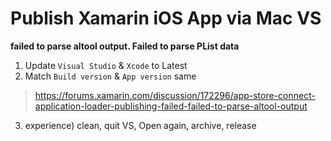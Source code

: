 # Publish Xamarin iOS App via Mac VS

**failed to parse altool output. Failed to parse PList data**
1. Update `Visual Studio` & `Xcode` to Latest
2. Match `Build version` & `App version` same
> https://forums.xamarin.com/discussion/172296/app-store-connect-application-loader-publishing-failed-failed-to-parse-altool-output
3. experience) clean, quit VS, Open again, archive, release
